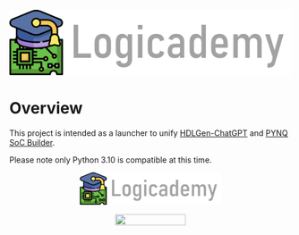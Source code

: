 <p align="center">
  <img src="assets/png/title.png" />
</p>

# Overview
This project is intended as a launcher to unify [HDLGen-ChatGPT](https://github.com/Logicademy/HDLGen-ChatGPT) and [PYNQ SoC Builder](https://github.com/Logicademy/PYNQ-SoC-Builder).

Please note only Python 3.10 is compatible at this time.

<p align="center">
  <img src="assets/png/title.png" width="50%" height="50%" />
</p>

<p align="center">
  <img src="PYNQ-SoC-Builder/docs/images/pynq_title.png" width="50%" height="50%" />
</p>
